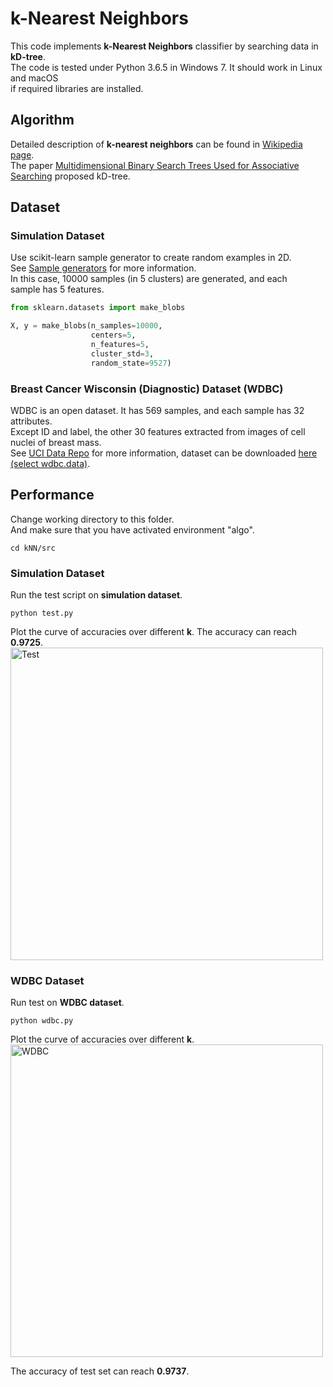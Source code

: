 # k-Nearest Neighbors

This code implements **k-Nearest Neighbors** classifier by searching data in **kD-tree**.  
The code is tested under Python 3.6.5 in Windows 7. It should work in Linux and macOS  
if required libraries are installed.

## Algorithm

Detailed description of **k-nearest neighbors** can be found in [Wikipedia page](https://en.wikipedia.org/wiki/K-nearest_neighbors_algorithm).  
The paper [Multidimensional Binary Search Trees Used for Associative Searching](http://delivery.acm.org/10.1145/370000/361007/p509-bentley.pdf?ip=129.16.80.135&id=361007&acc=ACTIVE%20SERVICE&key=74F7687761D7AE37%2E3C5D6C4574200C81%2E4D4702B0C3E38B35%2E4D4702B0C3E38B35&__acm__=1529185085_1e8668008ebb34ee05d78792813d3ccc) proposed kD-tree.

## Dataset

### Simulation Dataset

Use scikit-learn sample generator to create random examples in 2D.  
See [Sample generators](http://scikit-learn.org/stable/datasets/index.html#sample-generators) for more information.  
In this case, 10000 samples (in 5 clusters) are generated, and each  
sample has 5 features.

```python
from sklearn.datasets import make_blobs

X, y = make_blobs(n_samples=10000,
                  centers=5,
                  n_features=5,
                  cluster_std=3,
                  random_state=9527)
```

### Breast Cancer Wisconsin (Diagnostic) Dataset (WDBC)

WDBC is an open dataset. It has 569 samples, and each sample has 32 attributes.  
Except ID and label, the other 30 features extracted from images of cell nuclei of breast mass.  
See [UCI Data Repo](https://archive.ics.uci.edu/ml/datasets/Breast+Cancer+Wisconsin+(Diagnostic)) for more information, dataset can be downloaded [here (select wdbc.data)](https://archive.ics.uci.edu/ml/machine-learning-databases/breast-cancer-wisconsin/).

## Performance

Change working directory to this folder.  
And make sure that you have activated environment "algo".
```
cd kNN/src
```

### Simulation Dataset
Run the test script on **simulation dataset**.
```
python test.py
```
Plot the curve of accuracies over different **k**. The accuracy can reach **0.9725**.  
<img src="https://github.com/quqixun/MLAlgorithms/blob/master/kNN/images/test.png" alt="Test" width="500">

### WDBC Dataset
Run test on **WDBC dataset**.
```
python wdbc.py
```

Plot the curve of accuracies over different **k**.  
<img src="https://github.com/quqixun/MLAlgorithms/blob/master/kNN/images/wdbc.png" alt="WDBC" width="500">

The accuracy of test set can reach **0.9737**.
